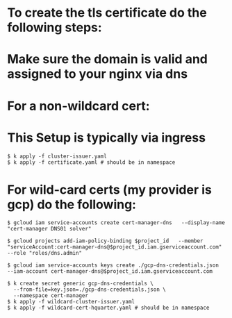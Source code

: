 # To create the tls certificate do the following steps:
# Make sure the domain is valid and assigned to your nginx via dns

# For a non-wildcard cert:
# This Setup is typically via ingress

    $ k apply -f cluster-issuer.yaml
    $ k apply -f certificate.yaml # should be in namespace

# For wild-card certs (my provider is gcp) do the following:

    $ gcloud iam service-accounts create cert-manager-dns   --display-name "cert-manager DNS01 solver"

    $ gcloud projects add-iam-policy-binding $project_id   --member "serviceAccount:cert-manager-dns@$project_id.iam.gserviceaccount.com"   --role "roles/dns.admin"

    $ gcloud iam service-accounts keys create ./gcp-dns-credentials.json   --iam-account cert-manager-dns@$project_id.iam.gserviceaccount.com

    $ k create secret generic gcp-dns-credentials \
      --from-file=key.json=./gcp-dns-credentials.json \
      --namespace cert-manager
    $ k apply -f wildcard-cluster-issuer.yaml
    $ k apply -f wildcard-cert-hquarter.yaml # should be in namespace
